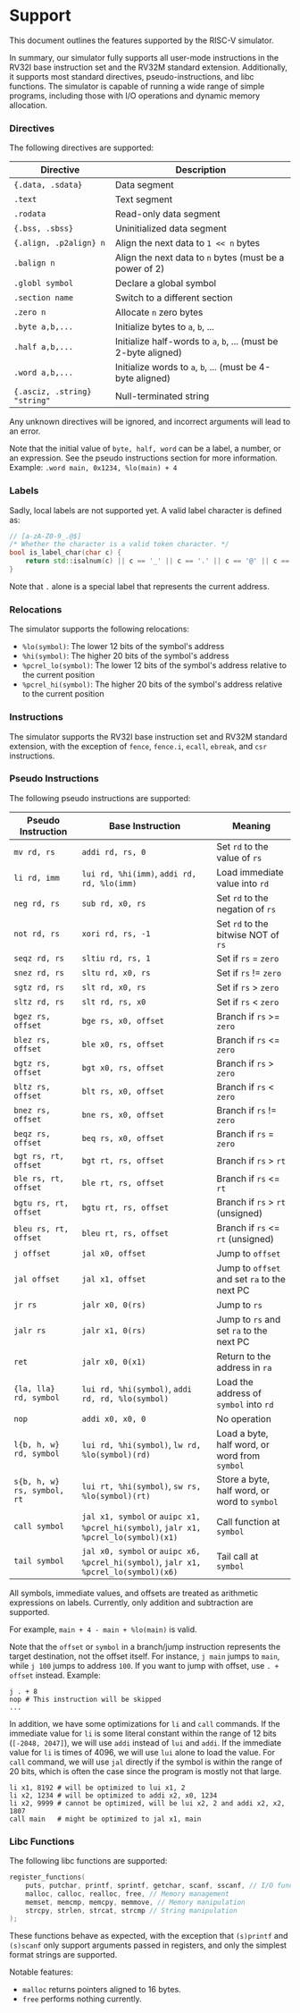 # Support

This document outlines the features supported by the RISC-V simulator.

In summary, our simulator fully supports all user-mode instructions in the RV32I base instruction set and the RV32M standard extension. Additionally, it supports most standard directives, pseudo-instructions, and libc functions. The simulator is capable of running a wide range of simple programs, including those with I/O operations and dynamic memory allocation.

### Directives

The following directives are supported:

| Directive                     | Description                                                                 |
| ----------------------------- | --------------------------------------------------------------------------- |
| `{.data, .sdata}`             | Data segment                                                                |
| `.text`                       | Text segment                                                                |
| `.rodata`                     | Read-only data segment                                                      |
| `{.bss, .sbss}`               | Uninitialized data segment                                                  |
| `{.align, .p2align} n`        | Align the next data to `1 << n` bytes                                       |
| `.balign n`                   | Align the next data to `n` bytes (must be a power of 2)                     |
| `.globl symbol`               | Declare a global symbol                                                     |
| `.section name`               | Switch to a different section                                               |
| `.zero n`                     | Allocate `n` zero bytes                                                     |
| `.byte a,b,...`               | Initialize bytes to `a`, `b`, ...                                           |
| `.half a,b,...`               | Initialize half-words to `a`, `b`, ... (must be 2-byte aligned)             |
| `.word a,b,...`               | Initialize words to `a`, `b`, ... (must be 4-byte aligned)                  |
| `{.asciz, .string} "string"`  | Null-terminated string                                                      |

Any unknown directives will be ignored, and incorrect arguments will lead to an error.

Note that the initial value of `byte, half, word` can be a label, a number, or an expression. See the pseudo instructions section for more information. Example: `.word main, 0x1234, %lo(main) + 4`

### Labels

Sadly, local labels are not supported yet. A valid label character is defined as:

```cpp
// [a-zA-Z0-9_.@$]
/* Whether the character is a valid token character. */
bool is_label_char(char c) {
    return std::isalnum(c) || c == '_' || c == '.' || c == '@' || c == '$';
}
```

Note that `.` alone is a special label that represents the current address.

### Relocations

The simulator supports the following relocations:

- `%lo(symbol)`: The lower 12 bits of the symbol's address
- `%hi(symbol)`: The higher 20 bits of the symbol's address
- `%pcrel_lo(symbol)`: The lower 12 bits of the symbol's address relative to the current position
- `%pcrel_hi(symbol)`: The higher 20 bits of the symbol's address relative to the current position

### Instructions

The simulator supports the RV32I base instruction set and RV32M standard extension, with the exception of `fence`, `fence.i`, `ecall`, `ebreak`, and `csr` instructions.

### Pseudo Instructions

The following pseudo instructions are supported:

| Pseudo Instruction            | Base Instruction                                  | Meaning                                      |
| ----------------------------- | ------------------------------------------------- | --------------------------------------------- |
| `mv rd, rs`                   | `addi rd, rs, 0`                                  | Set `rd` to the value of `rs`                 |
| `li rd, imm`                  | `lui rd, %hi(imm)`, `addi rd, rd, %lo(imm)`       | Load immediate value into `rd`                |
| `neg rd, rs`                  | `sub rd, x0, rs`                                  | Set `rd` to the negation of `rs`              |
| `not rd, rs`                  | `xori rd, rs, -1`                                 | Set `rd` to the bitwise NOT of `rs`           |
| `seqz rd, rs`                 | `sltiu rd, rs, 1`                                 | Set if `rs` = `zero`                         |
| `snez rd, rs`                 | `sltu rd, x0, rs`                                 | Set if `rs` != `zero`                        |
| `sgtz rd, rs`                 | `slt rd, x0, rs`                                  | Set if `rs` > `zero`                         |
| `sltz rd, rs`                 | `slt rd, rs, x0`                                  | Set if `rs` < `zero`                         |
| `bgez rs, offset`             | `bge rs, x0, offset`                              | Branch if `rs` >= `zero`                     |
| `blez rs, offset`             | `ble x0, rs, offset`                              | Branch if `rs` <= `zero`                     |
| `bgtz rs, offset`             | `bgt x0, rs, offset`                              | Branch if `rs` > `zero`                      |
| `bltz rs, offset`             | `blt rs, x0, offset`                              | Branch if `rs` < `zero`                      |
| `bnez rs, offset`             | `bne rs, x0, offset`                              | Branch if `rs` != `zero`                     |
| `beqz rs, offset`             | `beq rs, x0, offset`                              | Branch if `rs` = `zero`                      |
| `bgt rs, rt, offset`          | `bgt rt, rs, offset`                              | Branch if `rs` > `rt`                        |
| `ble rs, rt, offset`          | `ble rt, rs, offset`                              | Branch if `rs` <= `rt`                       |
| `bgtu rs, rt, offset`         | `bgtu rt, rs, offset`                             | Branch if `rs` > `rt` (unsigned)             |
| `bleu rs, rt, offset`         | `bleu rt, rs, offset`                             | Branch if `rs` <= `rt` (unsigned)            |
| `j offset`                    | `jal x0, offset`                                  | Jump to `offset`                             |
| `jal offset`                  | `jal x1, offset`                                  | Jump to `offset` and set `ra` to the next PC |
| `jr rs`                       | `jalr x0, 0(rs)`                                  | Jump to `rs`                                 |
| `jalr rs`                     | `jalr x1, 0(rs)`                                  | Jump to `rs` and set `ra` to the next PC     |
| `ret`                         | `jalr x0, 0(x1)`                                  | Return to the address in `ra`                |
| `{la, lla} rd, symbol`        | `lui rd, %hi(symbol)`, `addi rd, rd, %lo(symbol)` | Load the address of `symbol` into `rd`       |
| `nop`                         | `addi x0, x0, 0`                                  | No operation                                 |
| `l{b, h, w} rd, symbol`       | `lui rd, %hi(symbol)`, `lw rd, %lo(symbol)(rd)`   | Load a byte, half word, or word from `symbol`|
| `s{b, h, w} rs, symbol, rt`   | `lui rt, %hi(symbol)`, `sw rs, %lo(symbol)(rt)`   | Store a byte, half word, or word to `symbol` |
| `call symbol`                 | `jal x1, symbol` or `auipc x1, %pcrel_hi(symbol)`, `jalr x1, %pcrel_lo(symbol)(x1)` | Call function at `symbol` |
| `tail symbol`                 | `jal x0, symbol` or `auipc x6, %pcrel_hi(symbol)`, `jalr x1, %pcrel_lo(symbol)(x6)` | Tail call at `symbol` |

All symbols, immediate values, and offsets are treated as arithmetic expressions on labels. Currently, only addition and subtraction are supported.

For example, `main + 4 - main + %lo(main)` is valid.

Note that the `offset` or `symbol` in a branch/jump instruction represents the target destination, not the offset itself. For instance, `j main` jumps to `main`, while `j 100` jumps to address `100`. If you want to jump with offset, use `. + offset` instead. Example:

```assembly
j . + 8
nop # This instruction will be skipped
...
```

In addition, we have some optimizations for `li` and `call` commands. If the immediate value for `li` is some literal constant within the range of 12 bits (`[-2048, 2047]`), we will use `addi` instead of `lui` and `addi`. If the immediate value for `li` is times of 4096, we will use `lui` alone to load the value. For `call` command, we will use `jal` directly if the symbol is within the range of 20 bits, which is often the case since the program is mostly not that large.

```assembly
li x1, 8192 # will be optimized to lui x1, 2
li x2, 1234 # will be optimized to addi x2, x0, 1234
li x2, 9999 # cannot be optimized, will be lui x2, 2 and addi x2, x2, 1807
call main   # might be optimized to jal x1, main
```

### Libc Functions

The following libc functions are supported:

```cpp
register_functions(
    puts, putchar, printf, sprintf, getchar, scanf, sscanf, // I/O functions
    malloc, calloc, realloc, free, // Memory management
    memset, memcmp, memcpy, memmove, // Memory manipulation
    strcpy, strlen, strcat, strcmp // String manipulation
);
```

These functions behave as expected, with the exception that `(s)printf` and `(s)scanf` only support arguments passed in registers, and only the simplest format strings are supported.

Notable features:

- `malloc` returns pointers aligned to 16 bytes.
- `free` performs nothing currently.
